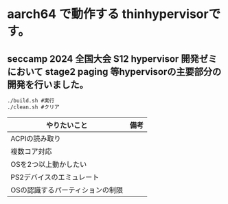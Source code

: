 # aarch64 で動作する thinhypervisorです。
## seccamp 2024 全国大会 S12 hypervisor 開発ゼミにおいて stage2 paging 等hypervisorの主要部分の開発を行いました。

```cmd
./build.sh #実行
./clean.sh #クリア
```

| やりたいこと |備考|  
----|---- 
| ACPIの読み取り |  |
| 複数コア対応 |  |  
| OSを2つ以上動かしたい |  |
| PS2デバイスのエミュレート |  |  
| OSの認識するパーティションの制限|  |  